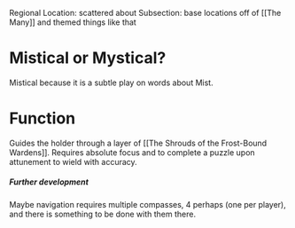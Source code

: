 Regional Location: scattered about
Subsection: base locations off of [[The Many]] and themed things like that
# Mistical or Mystical?
Mistical because it is a subtle play on words about Mist.
# Function
Guides the holder through a layer of [[The Shrouds of the Frost-Bound Wardens]]. Requires absolute focus and to complete a puzzle upon attunement to wield with accuracy.
##### Further development
Maybe navigation requires multiple compasses, 4 perhaps (one per player), and there is something to be done with them there.